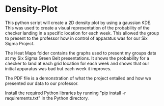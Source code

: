 # Density-Plot

This python script will create a 2D density plot by using a gaussian KDE. This was used to create a visual representation of the probability of the checker landing in a specific location for each week. This allowed the group to present to the professor how in control of apparatus was for our Six Sigma Project.

The Heat Maps folder contains the graphs used to present my groups data at my Six Sigma Green Belt presentations. It shows the probability for a checker to land at each grid location for each week and shows that our initial apparatus was bad but each week it improves.

The PDF file is a demonstration of what the project entailed and how we presented our data to our professor.

Install the required Python libraries by running "pip install -r requirements.txt" in the Python directory.
